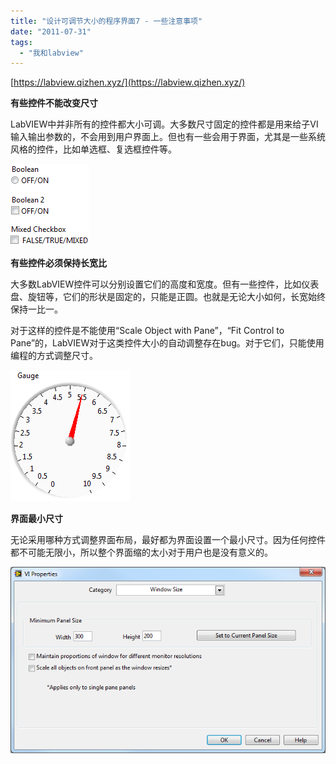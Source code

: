 ```yaml
---
title: "设计可调节大小的程序界面7 - 一些注意事项"
date: "2011-07-31"
tags: 
  - "我和labview"
---
```


[https://labview.qizhen.xyz/](https://labview.qizhen.xyz/)

**有些控件不能改变尺寸**

LabVIEW中并非所有的控件都大小可调。大多数尺寸固定的控件都是用来给子VI输入输出参数的，不会用到用户界面上。但也有一些会用于界面，尤其是一些系统风格的控件，比如单选框、复选框控件等。

![image](images/image_thumb.png "image")

**有些控件必须保持长宽比**

大多数LabVIEW控件可以分别设置它们的高度和宽度。但有一些控件，比如仪表盘、旋钮等，它们的形状是固定的，只能是正圆。也就是无论大小如何，长宽始终保持一比一。

对于这样的控件是不能使用“Scale Object with Pane”，“Fit Control to Pane”的，LabVIEW对于这类控件大小的自动调整存在bug。对于它们，只能使用编程的方式调整尺寸。

![image](images/image_thumb1.png "image")

**界面最小尺寸**

无论采用哪种方式调整界面布局，最好都为界面设置一个最小尺寸。因为任何控件都不可能无限小，所以整个界面缩的太小对于用户也是没有意义的。

![image](images/image_thumb2.png "image")
